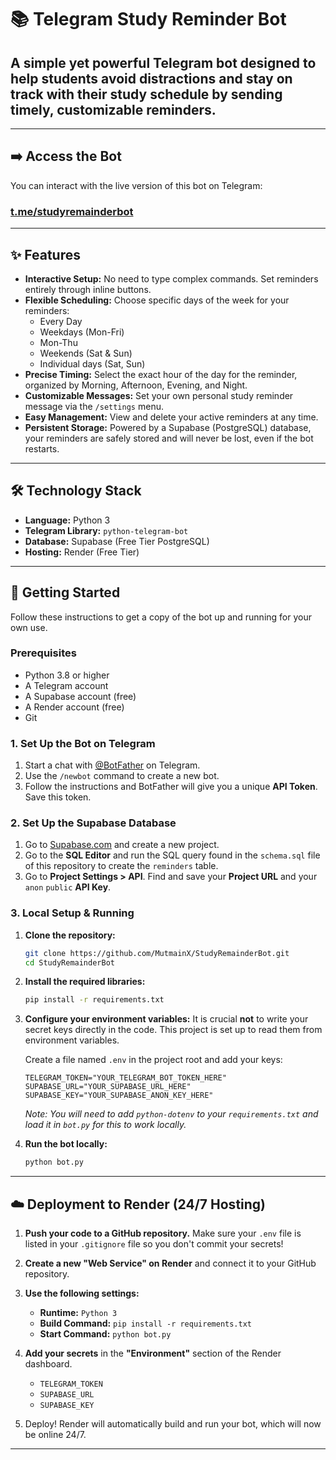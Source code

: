 # 📚 Telegram Study Reminder Bot


## A simple yet powerful Telegram bot designed to help students **avoid distractions** and stay on track with their study schedule by sending timely, customizable reminders.


---

## ➡️ Access the Bot

You can interact with the live version of this bot on Telegram:

### **[t.me/studyremainderbot](https://t.me/studyremainderbot)**

---

## ✨ Features

- **Interactive Setup:** No need to type complex commands. Set reminders entirely through inline buttons.
- **Flexible Scheduling:** Choose specific days of the week for your reminders:
  - Every Day
  - Weekdays (Mon-Fri)
  - Mon-Thu
  - Weekends (Sat & Sun)
  - Individual days (Sat, Sun)
- **Precise Timing:** Select the exact hour of the day for the reminder, organized by Morning, Afternoon, Evening, and Night.
- **Customizable Messages:** Set your own personal study reminder message via the `/settings` menu.
- **Easy Management:** View and delete your active reminders at any time.
- **Persistent Storage:** Powered by a Supabase (PostgreSQL) database, your reminders are safely stored and will never be lost, even if the bot restarts.

---

## 🛠️ Technology Stack

- **Language:** Python 3
- **Telegram Library:** `python-telegram-bot`
- **Database:** Supabase (Free Tier PostgreSQL)
- **Hosting:** Render (Free Tier)

---

## 🚀 Getting Started

Follow these instructions to get a copy of the bot up and running for your own use.

### Prerequisites

- Python 3.8 or higher
- A Telegram account
- A Supabase account (free)
- A Render account (free)
- Git

### 1. Set Up the Bot on Telegram

1.  Start a chat with [@BotFather](https://t.me/BotFather) on Telegram.
2.  Use the `/newbot` command to create a new bot.
3.  Follow the instructions and BotFather will give you a unique **API Token**. Save this token.

### 2. Set Up the Supabase Database

1.  Go to [Supabase.com](https://supabase.com) and create a new project.
2.  Go to the **SQL Editor** and run the SQL query found in the `schema.sql` file of this repository to create the `reminders` table.
3.  Go to **Project Settings > API**. Find and save your **Project URL** and your `anon` `public` **API Key**.

### 3. Local Setup & Running

1.  **Clone the repository:**
    ```bash
    git clone https://github.com/MutmainX/StudyRemainderBot.git
    cd StudyRemainderBot
    ```

2.  **Install the required libraries:**
    ```bash
    pip install -r requirements.txt
    ```

3.  **Configure your environment variables:**
    It is crucial **not** to write your secret keys directly in the code. This project is set up to read them from environment variables.

    Create a file named `.env` in the project root and add your keys:
    ```
    TELEGRAM_TOKEN="YOUR_TELEGRAM_BOT_TOKEN_HERE"
    SUPABASE_URL="YOUR_SUPABASE_URL_HERE"
    SUPABASE_KEY="YOUR_SUPABASE_ANON_KEY_HERE"
    ```
    *Note: You will need to add `python-dotenv` to your `requirements.txt` and load it in `bot.py` for this to work locally.*

4.  **Run the bot locally:**
    ```bash
    python bot.py
    ```

---

## ☁️ Deployment to Render (24/7 Hosting)

1.  **Push your code to a GitHub repository.** Make sure your `.env` file is listed in your `.gitignore` file so you don't commit your secrets!

2.  **Create a new "Web Service" on Render** and connect it to your GitHub repository.

3.  **Use the following settings:**
    - **Runtime:** `Python 3`
    - **Build Command:** `pip install -r requirements.txt`
    - **Start Command:** `python bot.py`

4.  **Add your secrets** in the **"Environment"** section of the Render dashboard.
    - `TELEGRAM_TOKEN`
    - `SUPABASE_URL`
    - `SUPABASE_KEY`

5.  Deploy! Render will automatically build and run your bot, which will now be online 24/7.

---

